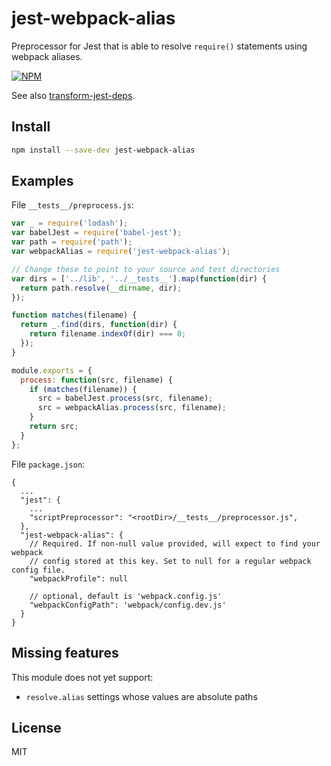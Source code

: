 # jest-webpack-alias

Preprocessor for Jest that is able to resolve `require()` statements using webpack aliases.

[![NPM](https://nodei.co/npm/jest-webpack-alias.png)](https://nodei.co/npm/jest-webpack-alias/)

See also [transform-jest-deps](https://github.com/Ticketmaster/transform-jest-deps).

## Install

```sh
npm install --save-dev jest-webpack-alias
```

## Examples

File `__tests__/preprocess.js`:

```js
var _ = require('lodash');
var babelJest = require('babel-jest');
var path = require('path');
var webpackAlias = require('jest-webpack-alias');

// Change these to point to your source and test directories
var dirs = ['../lib', '../__tests__'].map(function(dir) {
  return path.resolve(__dirname, dir);
});

function matches(filename) {
  return _.find(dirs, function(dir) {
    return filename.indexOf(dir) === 0;
  });
}

module.exports = {
  process: function(src, filename) {
    if (matches(filename)) {
      src = babelJest.process(src, filename);
      src = webpackAlias.process(src, filename);
    }
    return src;
  }
};
```

File `package.json`:

```
{
  ...
  "jest": {
    ...
    "scriptPreprocessor": "<rootDir>/__tests__/preprocessor.js",
  },
  "jest-webpack-alias": {
    // Required. If non-null value provided, will expect to find your webpack
    // config stored at this key. Set to null for a regular webpack config file.
    "webpackProfile": null

    // optional, default is 'webpack.config.js'
    "webpackConfigPath": 'webpack/config.dev.js'
  }
}
```

## Missing features

This module does not yet support:

- `resolve.alias` settings whose values are absolute paths

## License

MIT
